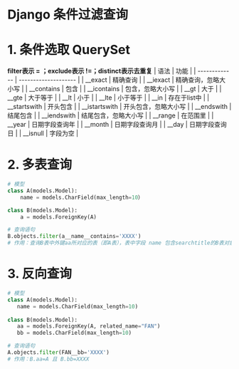 # Django 条件过滤查询

# 1. 条件选取 QuerySet

**filter表示 = ；exclude表示 !=；distinct表示去重复**
| 语法          | 功能                 |
| ------------- | -------------------- |
| __exact       | 精确查询             |
| __iexact      | 精确查询，忽略大小写 |
| __contains    | 包含                 |
| __icontains   | 包含，忽略大小写     |
| __gt          | 大于                 |
| __gte         | 大于等于             |
| __lt          | 小于                 |
| __lte         | 小于等于             |
| __in          | 存在于list中         |
| __startswith  | 开头包含             |
| __istartswith | 开头包含，忽略大小写 |
| __endswith    | 结尾包含             |
| __iendswith   | 结尾包含，忽略大小写 |
| __range       | 在范围里             |
| __year        | 日期字段查询年       |
| __month       | 日期字段查询月       |
| __day         | 日期字段查询日       |
| __isnull      | 字段为空             |

# 2. 多表查询
```python
# 模型
class A(models.Model):
    name = models.CharField(max_length=10）

class B(models.Model):
    a = models.ForeignKey(A)

# 查询语句
B.objects.filter(a__name__contains='XXXX')
# 作用：查询B表中外键aa所对应的表（即A表），表中字段 name 包含searchtitle的B表对象
```
# 3. 反向查询

```python
# 模型
class A(models.Model):
   name = models.CharField(max_length=10)
  
class B(models.Model):
   aa = models.ForeignKey(A, related_name="FAN")
   bb = models.CharField(max_length=10)

# 查询语句
A.objects.filter(FAN__bb='XXXX')
# 作用：B.aa=A 且 B.bb=XXXX


```